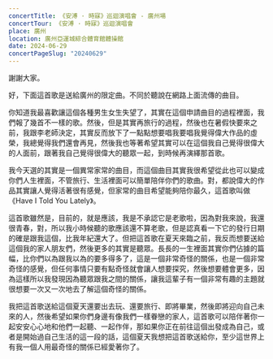 ```yaml
---
concertTitle: 《安溥 · 時寐》巡迴演唱會 - 廣州場
concertTour: 《安溥 · 時寐》巡迴演唱會
place: 廣州
location: 廣州亞運城綜合體育館體操館
date: 2024-06-29
concertPageSlug: "20240629"
---
```

謝謝大家。

好，下面這首歌是送給廣州的限定曲。不同於聽說在網路上面流傳的曲目。

你知道我最喜歡讓這個各種男生女生失望了，其實在這個申請曲目的過程裡面，我們報了幾首不一樣的歌。然後，但是其實再旅行的過程，然後也在暑假快要來之前，我跟李老師決定，其實反而放下了一點點想要唱我要唱我覺得偉大作品的虛榮，我總覺得我們還會再見，然後我也等著希望其實可以在這個我自己覺得很偉大的人面前，跟著我自己覺得很偉大的聽眾一起，到時候再演繹那首歌。

我今天選的其實是一個異常家常的曲目，而這個曲目其實我很希望從此也可以變成你們人生裡面，不管旅行、生活裡面可以簡單陪伴你們的歌曲。對，都說偉大的作品其實讓人覺得活著很有感覺，但家常的曲目希望能夠陪你最久，這首歌叫做《Have I Told You Lately》。

這首歌雖然是，目前的，就是應該，我是不承認它是老歌啦，因為對我來說，我還很青春，對，所以我小時候聽的歌應該還不算老歌，但是認真看一下它的發行日期的確是跟我這個，比我年紀還大了。但把這首歌在夏天來臨之前，我反而想要送給這個我的家人朋友們，然後更多的其實是聽眾。長長的一生裡面其實你們佔據的篇幅，比你們以為跟我以為的要多得多了，這是一個非常奇怪的關係，也是一個非常奇怪的感覺，但任何事情只要有點奇怪就會讓人想要探究，然後想要體會更多，因為這樣所以我發現因為聽眾跟我之間的關係，讓我這輩子有一個非常有趣的主題就很想要一次又一次地去了解這個奇怪的關係。

我把這首歌送給這個夏天還要出去玩、還要旅行、即將畢業，然後即將迎向自己未來的人，然後希望如果你們身邊有像我們一樣眷戀的家人，這首歌可以陪伴著你一起安安心心地和他們一起聽、一起作伴，那如果你正在前往這個出發成為自己，或者是開始過自己生活的這一段的話，這個夏天我想把這首歌送給你，至少這世界上有我一個人用最奇怪的關係已經愛著你了。